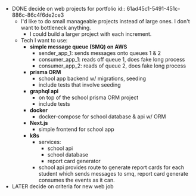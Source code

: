 - DONE decide on web projects for portfolio
  id:: 61ad45c1-5491-451c-886c-86c4f6de2ce3
	- I'd like to do small manageable projects instead of large ones. I don't want to bottleneck anything.
		- I could build a larger project with each increment.
	- Tech I want to use:
		- **simple message queue (SMQ) on AWS**
			- sender_app_1: sends messages onto queues 1 & 2
			- consumer_app_1: reads off queue 1, does fake long process
			- consumer_app_2: reads of queue 2, does fake long process
		- **prisma ORM**
			- school app backend w/ migrations, seeding
			- include tests that involve seeding
		- **graphql api**
			- on top of the school prisma ORM project
			- include tests
		- **docker**
			- docker-compose for school database & api w/ ORM
		- **Next.js**
			- simple frontend for school app
		- **k8s**
			- services:
				- school api
				- school database
				- report card generator
			- school api provides route to generate report cards for each student which sends messages to smq, report card generate consumes the events as it can.
- LATER decide on criteria for new web job